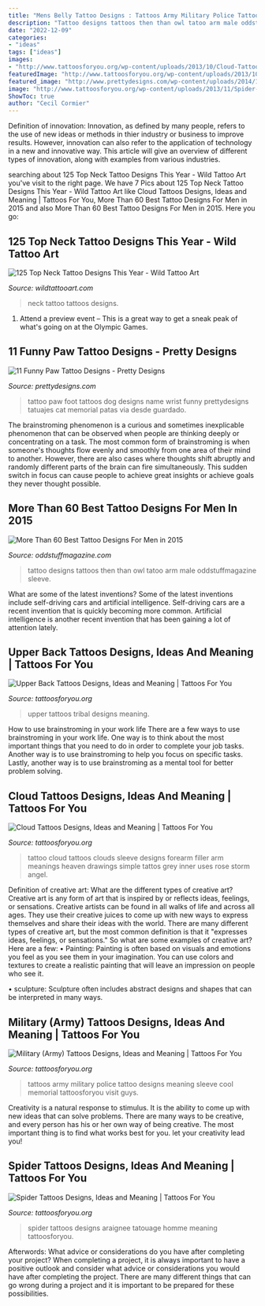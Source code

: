 ```yaml
---
title: "Mens Belly Tattoo Designs : Tattoos Army Military Police Tattoo Designs Meaning Sleeve Cool Memorial Tattoosforyou Visit Guys"
description: "Tattoo designs tattoos then than owl tatoo arm male oddstuffmagazine sleeve"
date: "2022-12-09"
categories:
- "ideas"
tags: ["ideas"]
images:
- "http://www.tattoosforyou.org/wp-content/uploads/2013/10/Cloud-Tattoos.jpg"
featuredImage: "http://www.tattoosforyou.org/wp-content/uploads/2013/10/Army-Tattoos-For-Men-688x1024.jpg"
featured_image: "http://www.prettydesigns.com/wp-content/uploads/2014/12/Foot-Tattoo.jpg"
image: "http://www.tattoosforyou.org/wp-content/uploads/2013/11/Spider-Tattoos-For-Men.jpg"
ShowToc: true
author: "Cecil Cormier"
---
```



Definition of innovation:
Innovation, as defined by many people, refers to the use of new ideas or methods in thier industry or business to improve results. However, innovation can also refer to the application of technology in a new and innovative way. This article will give an overview of different types of innovation, along with examples from various industries.

	

		
searching about 125 Top Neck Tattoo Designs This Year - Wild Tattoo Art you've visit to the right page. We have 7 Pics about 125 Top Neck Tattoo Designs This Year - Wild Tattoo Art like Cloud Tattoos Designs, Ideas and Meaning | Tattoos For You, More Than 60 Best Tattoo Designs For Men in 2015 and also More Than 60 Best Tattoo Designs For Men in 2015. Here you go:
		
    
## 125 Top Neck Tattoo Designs This Year - Wild Tattoo Art

<img loading=lazy src="https://www.wildtattooart.com/wp-content/uploads/2018/01/neck-tattoos-0910174.jpg" onerror="this.onerror=null;this.src='https://tse4.mm.bing.net/th?id=OIP.QzBhxyKPvpXudt92BjlKEwHaJ4&amp;pid=15.1';" alt="125 Top Neck Tattoo Designs This Year - Wild Tattoo Art">

_Source: wildtattooart.com_

>neck tattoo tattoos designs. 

	

1. Attend a preview event – This is a great way to get a sneak peak of what's going on at the Olympic Games.

    
## 11 Funny Paw Tattoo Designs - Pretty Designs

<img loading=lazy src="http://www.prettydesigns.com/wp-content/uploads/2014/12/Foot-Tattoo.jpg" onerror="this.onerror=null;this.src='https://tse1.mm.bing.net/th?id=OIP._ZkqOFSDflw73uELNbrXXwHaJ6&amp;pid=15.1';" alt="11 Funny Paw Tattoo Designs - Pretty Designs">

_Source: prettydesigns.com_

>tattoo paw foot tattoos dog designs name wrist funny prettydesigns tatuajes cat memorial patas via desde guardado. 

	

The brainstroming phenomenon is a curious and sometimes inexplicable phenomenon that can be observed when people are thinking deeply or concentrating on a task. The most common form of brainstroming is when someone's thoughts flow evenly and smoothly from one area of their mind to another. However, there are also cases where thoughts shift abruptly and randomly different parts of the brain can fire simultaneously. This sudden switch in focus can cause people to achieve great insights or achieve goals they never thought possible.

    
## More Than 60 Best Tattoo Designs For Men In 2015

<img loading=lazy src="https://oddstuffmagazine.com/wp-content/uploads/2013/09/Best-tattoo-designs-for-Men-19-539x800.jpg" onerror="this.onerror=null;this.src='https://tse2.mm.bing.net/th?id=OIP.aaRd9T5jHle0MQaT48wnaAHaK_&amp;pid=15.1';" alt="More Than 60 Best Tattoo Designs For Men in 2015">

_Source: oddstuffmagazine.com_

>tattoo designs tattoos then than owl tatoo arm male oddstuffmagazine sleeve. 

	

What are some of the latest inventions?
Some of the latest inventions include self-driving cars and artificial intelligence. Self-driving cars are a recent invention that is quickly becoming more common. Artificial intelligence is another recent invention that has been gaining a lot of attention lately.

    
## Upper Back Tattoos Designs, Ideas And Meaning | Tattoos For You

<img loading=lazy src="https://www.tattoosforyou.org/wp-content/uploads/2016/03/Upper-Back-Tribal-Tattoos.jpg" onerror="this.onerror=null;this.src='https://tse4.mm.bing.net/th?id=OIP.ORoXn8dPoe3iCeUQ8M3_igHaJ4&amp;pid=15.1';" alt="Upper Back Tattoos Designs, Ideas and Meaning | Tattoos For You">

_Source: tattoosforyou.org_

>upper tattoos tribal designs meaning. 

	

How to use brainstroming in your work life
There are a few ways to use brainstroming in your work life. One way is to think about the most important things that you need to do in order to complete your job tasks. Another way is to use brainstroming to help you focus on specific tasks. Lastly, another way is to use brainstroming as a mental tool for better problem solving.

    
## Cloud Tattoos Designs, Ideas And Meaning | Tattoos For You

<img loading=lazy src="http://www.tattoosforyou.org/wp-content/uploads/2013/10/Cloud-Tattoos.jpg" onerror="this.onerror=null;this.src='https://tse4.mm.bing.net/th?id=OIP.KHsRUWGyFWuVf55nnBJxIQHaLH&amp;pid=15.1';" alt="Cloud Tattoos Designs, Ideas and Meaning | Tattoos For You">

_Source: tattoosforyou.org_

>tattoo cloud tattoos clouds sleeve designs forearm filler arm meanings heaven drawings simple tattos grey inner uses rose storm angel. 

	

Definition of creative art: What are the different types of creative art?
Creative art is any form of art that is inspired by or reflects ideas, feelings, or sensations. Creative artists can be found in all walks of life and across all ages. They use their creative juices to come up with new ways to express themselves and share their ideas with the world. There are many different types of creative art, but the most common definition is that it "expresses ideas, feelings, or sensations." So what are some examples of creative art? Here are a few:
• Painting: Painting is often based on visuals and emotions you feel as you see them in your imagination. You can use colors and textures to create a realistic painting that will leave an impression on people who see it.

• sculpture: Sculpture often includes abstract designs and shapes that can be interpreted in many ways.

    
## Military (Army) Tattoos Designs, Ideas And Meaning | Tattoos For You

<img loading=lazy src="http://www.tattoosforyou.org/wp-content/uploads/2013/10/Army-Tattoos-For-Men-688x1024.jpg" onerror="this.onerror=null;this.src='https://tse2.mm.bing.net/th?id=OIP.yVNBmhkYZWRqocnZuoctsQHaLB&amp;pid=15.1';" alt="Military (Army) Tattoos Designs, Ideas and Meaning | Tattoos For You">

_Source: tattoosforyou.org_

>tattoos army military police tattoo designs meaning sleeve cool memorial tattoosforyou visit guys. 

	

Creativity is a natural response to stimulus. It is the ability to come up with new ideas that can solve problems. There are many ways to be creative, and every person has his or her own way of being creative. The most important thing is to find what works best for you. let your creativity lead you!

    
## Spider Tattoos Designs, Ideas And Meaning | Tattoos For You

<img loading=lazy src="http://www.tattoosforyou.org/wp-content/uploads/2013/11/Spider-Tattoos-For-Men.jpg" onerror="this.onerror=null;this.src='https://tse2.mm.bing.net/th?id=OIP.c9n0QihhCfqlfgwYjSE1bwHaJ4&amp;pid=15.1';" alt="Spider Tattoos Designs, Ideas and Meaning | Tattoos For You">

_Source: tattoosforyou.org_

>spider tattoos designs araignee tatouage homme meaning tattoosforyou. 

	

Afterwords: What advice or considerations do you have after completing your project?
When completing a project, it is always important to have a positive outlook and consider what advice or considerations you would have after completing the project. There are many different things that can go wrong during a project and it is important to be prepared for these possibilities.


